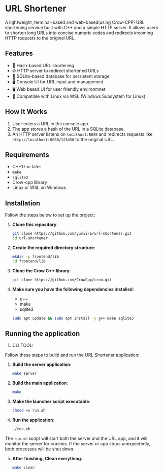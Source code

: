 # URL Shortener

A lightweight, terminal-based and web-based(using Crow-CPP) URL shortening service built with C++ and a simple HTTP server. It allows users to shorten long URLs into concise numeric codes and redirects incoming HTTP requests to the original URL.

## Features

- 🧠 Hash-based URL shortening
- 🌐 HTTP server to redirect shortened URLs
- 💾 SQLite-based database for persistent storage
- 🖥️ Console UI for URL input and management
- 🖥️ Web based UI for user friendly environmnet
- 🐧 Compatible with Linux via WSL (Windows Subsystem for Linux)

## How It Works

1. User enters a URL in the console app.
2. The app stores a hash of the URL in a SQLite database.
3. An HTTP server listens on `localhost:8080` and redirects requests like `http://localhost:8080/123456` to the original URL.

## Requirements

- C++17 or later
- `make`
- `sqlite3`
- Crow-cpp library
- Linux or WSL on Windows

## Installation

Follow the steps below to set up the project:

1. **Clone this repository**:

   ```bash
   git clone https://github.com/yuvii-b/url-shortener.git
   cd url-shortener
   ```
2. **Create the required directory structure**:

    ```bash
    mkdir -p frontend/lib
    cd frontend/lib
    ```
3. **Clone the Crow C++ library**:

    ```bash
    git clone https://github.com/CrowCpp/crow.git 
    ```
4. **Make sure you have the following dependencies installed**:
    - g++ 
    - make
    - sqlite3
    ```bash 
    sudo apt update && sudo apt install -y g++ make sqlite3
    ``` 

## Running the application

1. CLI TOOL:

Follow these steps to build and run the URL Shortener application:

1. **Build the server application**:

   ```bash
   make server
   ```
2. **Build the main application**:
    ```bash
    make
    ```
3. **Make the launcher script executable**:
    ```bash
    chmod +x run.sh
    ```
4. **Run the application**: 
    ```bash
    ./run.sh
    ```
The `run.sh` script will start both the server and the URL app, and it will monitor the server for crashes. If the server or app stops unexpectedly, both processes will be shut down.

5. **After finishing, Clean everything**:
    ```bash
    make clean
    ```
